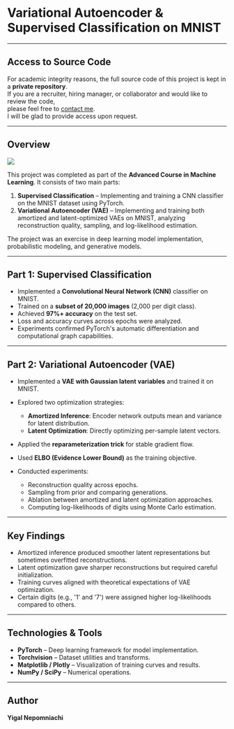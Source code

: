 # Variational Autoencoder & Supervised Classification on MNIST

---

## Access to Source Code

For academic integrity reasons, the full source code of this project is kept in a **private repository**.  
If you are a recruiter, hiring manager, or collaborator and would like to review the code,  
please feel free to [contact me](mailto:ygalnep@gmail.com).  
I will be glad to provide access upon request.

---

## Overview

![](https://i.imgur.com/QvdWJfM.png)

This project was completed as part of the **Advanced Course in Machine Learning**. It consists of two main parts:

1. **Supervised Classification** – Implementing and training a CNN classifier on the MNIST dataset using PyTorch.
2. **Variational Autoencoder (VAE)** – Implementing and training both amortized and latent-optimized VAEs on MNIST, analyzing reconstruction quality, sampling, and log-likelihood estimation.

The project was an exercise in deep learning model implementation, probabilistic modeling, and generative models.

---

## Part 1: Supervised Classification

* Implemented a **Convolutional Neural Network (CNN)** classifier on MNIST.
* Trained on a **subset of 20,000 images** (2,000 per digit class).
* Achieved **97%+ accuracy** on the test set.
* Loss and accuracy curves across epochs were analyzed.
* Experiments confirmed PyTorch's automatic differentiation and computational graph capabilities.

---

## Part 2: Variational Autoencoder (VAE)

* Implemented a **VAE with Gaussian latent variables** and trained it on MNIST.
* Explored two optimization strategies:

  * **Amortized Inference**: Encoder network outputs mean and variance for latent distribution.
  * **Latent Optimization**: Directly optimizing per-sample latent vectors.
* Applied the **reparameterization trick** for stable gradient flow.
* Used **ELBO (Evidence Lower Bound)** as the training objective.
* Conducted experiments:

  * Reconstruction quality across epochs.
  * Sampling from prior and comparing generations.
  * Ablation between amortized and latent optimization approaches.
  * Computing log-likelihoods of digits using Monte Carlo estimation.

---

## Key Findings

* Amortized inference produced smoother latent representations but sometimes overfitted reconstructions.
* Latent optimization gave sharper reconstructions but required careful initialization.
* Training curves aligned with theoretical expectations of VAE optimization.
* Certain digits (e.g., '1' and '7') were assigned higher log-likelihoods compared to others.

---

## Technologies & Tools

* **PyTorch** – Deep learning framework for model implementation.
* **Torchvision** – Dataset utilities and transforms.
* **Matplotlib / Plotly** – Visualization of training curves and results.
* **NumPy / SciPy** – Numerical operations.

---

## Author

**Yigal Nepomniachi**
